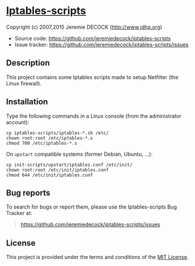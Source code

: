 [Iptables-scripts](https://github.com/jeremiedecock/iptables-scripts)
=====================================================================

Copyright (c) 2007,2015 Jeremie DECOCK (<http://www.jdhp.org>)

* Source code: <https://github.com/jeremiedecock/iptables-scripts>
* Issue tracker: <https://github.com/jeremiedecock/iptables-scripts/issues>

Description
-----------

This project contains some Iptables scripts made to setup Netfilter (the Linux
firewall).

Installation
------------

Type the following commands in a Linux console (from the administrator
account):

```shell
cp iptables-scripts/iptables-*.sh /etc/
chown root:root /etc/iptables-*.s
chmod 700 /etc/iptables-*.s
```

On `upstart` compatible systems (former Debian, Ubuntu, ...):

```shell
cp init-scripts/upstart/iptables.conf /etc/init/
chown root:root /etc/init/iptables.conf
chmod 644 /etc/init/iptables.conf
```

Bug reports
-----------

To search for bugs or report them, please use the Iptables-scripts Bug Tracker
at:

> <https://github.com/jeremiedecock/iptables-scripts/issues>

License
-------

This project is provided under the terms and conditions of the
[MIT License](http://opensource.org/licenses/MIT).

